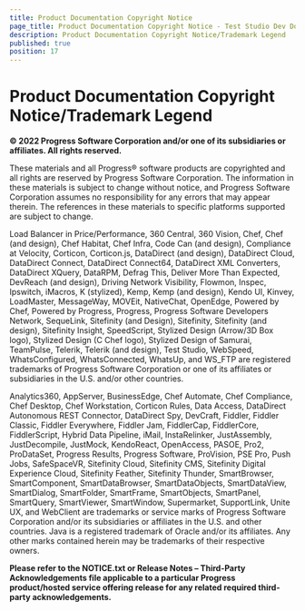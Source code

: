 ```yaml
---
title: Product Documentation Copyright Notice
page_title: Product Documentation Copyright Notice - Test Studio Dev Documentation
description: Product Documentation Copyright Notice/Trademark Legend
published: true
position: 17
---
```


# Product Documentation Copyright Notice/Trademark Legend

__© 2022 Progress Software Corporation and/or one of its subsidiaries or affiliates. All rights reserved.__

These materials and all Progress® software products are copyrighted and all rights are reserved by Progress Software Corporation. The information in these materials is subject to change without notice, and Progress Software Corporation assumes no responsibility for any errors that may appear therein. The references in these materials to specific platforms supported are subject to change.

Load Balancer in Price/Performance, 360 Central, 360 Vision, Chef, Chef (and design), Chef Habitat, Chef Infra, Code Can (and design), Compliance at Velocity, Corticon, Corticon.js, DataDirect (and design), DataDirect Cloud, DataDirect Connect, DataDirect Connect64, DataDirect XML Converters, DataDirect XQuery, DataRPM, Defrag This, Deliver More Than Expected, DevReach (and design), Driving Network Visibility, Flowmon, Inspec, Ipswitch, iMacros, K (stylized), Kemp, Kemp (and design), Kendo UI, Kinvey, LoadMaster, MessageWay, MOVEit, NativeChat, OpenEdge, Powered by Chef, Powered by Progress, Progress, Progress Software Developers Network, SequeLink, Sitefinity (and Design), Sitefinity, Sitefinity (and design), Sitefinity Insight, SpeedScript, Stylized Design (Arrow/3D Box logo), Stylized Design (C Chef logo), Stylized Design of Samurai, TeamPulse, Telerik, Telerik (and design), Test Studio, WebSpeed, WhatsConfigured, WhatsConnected, WhatsUp, and WS_FTP are registered trademarks of Progress Software Corporation or one of its affiliates or subsidiaries in the U.S. and/or other countries.

Analytics360, AppServer, BusinessEdge, Chef Automate, Chef Compliance, Chef Desktop, Chef Workstation, Corticon Rules, Data Access, DataDirect Autonomous REST Connector, DataDirect Spy, DevCraft, Fiddler, Fiddler Classic, Fiddler Everywhere, Fiddler Jam, FiddlerCap, FiddlerCore, FiddlerScript, Hybrid Data Pipeline, iMail, InstaRelinker, JustAssembly, JustDecompile, JustMock, KendoReact, OpenAccess, PASOE, Pro2, ProDataSet, Progress Results, Progress Software, ProVision, PSE Pro, Push Jobs, SafeSpaceVR, Sitefinity Cloud, Sitefinity CMS, Sitefinity Digital Experience Cloud, Sitefinity Feather, Sitefinity Thunder, SmartBrowser, SmartComponent, SmartDataBrowser, SmartDataObjects, SmartDataView, SmartDialog, SmartFolder, SmartFrame, SmartObjects, SmartPanel, SmartQuery, SmartViewer, SmartWindow, Supermarket, SupportLink, Unite UX, and WebClient are trademarks or service marks of Progress Software Corporation and/or its subsidiaries or affiliates in the U.S. and other countries. Java is a registered trademark of Oracle and/or its affiliates. Any other marks contained herein may be trademarks of their respective owners.

__Please refer to the NOTICE.txt or Release Notes – Third-Party Acknowledgements file applicable to a particular Progress product/hosted service offering release for any related required third-party acknowledgements.__
